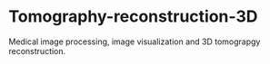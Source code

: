 Tomography-reconstruction-3D
============================

Medical image processing, image visualization and 3D tomograpgy reconstruction.
